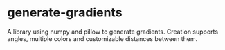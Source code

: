 # generate-gradients
A library using numpy and pillow to generate gradients. Creation supports angles, multiple colors and customizable distances between them.

